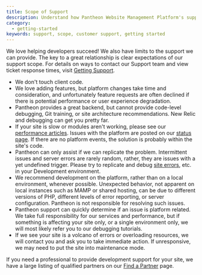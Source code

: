 ```yaml
---
title: Scope of Support
description: Understand how Pantheon Website Management Platform's support team can help you.
category:
  - getting-started
keywords: support, scope, customer support, getting started
---
```

We love helping developers succeed! We also have limits to the support we can provide. The key to a great relationship is clear expectations of our support scope. For details on ways to contact our Support team and view ticket response times, visit [Getting Support](/https://pantheon.io/docs/articles/getting-support).

- We don't touch client code.
- We love adding features, but platform changes take time and consideration, and unfortunately feature requests are often declined if there is potential performance or user experience degradation.
- Pantheon provides a great backend, but cannot provide code-level debugging, Git training, or site architecture recommendations. New Relic and debugging can get you pretty far.
- If your site is slow or modules aren't working, please see our [performance articles](/docs/articles/sites/code/#performance). Issues with the platform are posted on our [status page](http://status.getpantheon.com). If there are no platform events, the solution is probably within the site's code.
- Pantheon can only assist if we can replicate the problem. Intermittent issues and server errors are rarely random, rather, they are issues with a yet undefined trigger. Please try to replicate and debug [site errors](/docs/articles/sites/errors-and-server-responses/), etc. in your Development environment.
- We recommend development on the platform, rather than on a local environment, whenever possible. Unexpected behavior, not apparent on local instances such as MAMP or shared hosting, can be due to different versions of PHP, different levels of error reporting, or server configuration. Pantheon is not responsible for resolving such issues.
- Pantheon support can quickly determine if an issue is platform related. We take full responsibility for our services and performance, but if something is affecting your site only, or a single environment only, we will most likely refer you to our debugging tutorials.
- If we see your site is a volcano of errors or overloading resources, we will contact you and ask you to take immediate action. If unresponsive, we may need to put the site into maintenance mode.

If you need a professional to provide development support for your site, we have a large listing of qualified partners on our [Find a Partner](/find-a-partner) page.
